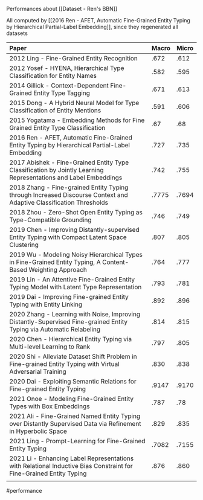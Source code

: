 Performances about [[Dataset - Ren's BBN]]

All computed by [[2016 Ren - AFET, Automatic Fine-Grained Entity Typing by Hierarchical Partial-Label Embedding]], since they regenerated all datasets

| Paper                                                                                                                | Macro | Micro |
|:-------------------------------------------------------------------------------------------------------------------- | ----- | ----- |
| 2012 Ling - Fine-Grained Entity Recognition                                                                          | .672  | .612  |
| 2012 Yosef - HYENA, Hierarchical Type Classification for Entity Names                                                | .582  | .595  |
| 2014 Gillick - Context-Dependent Fine-Grained Entity Type Tagging                                                    | .671  | .613  |
| 2015 Dong - A Hybrid Neural Model for Type Classification of Entity Mentions                                         | .591  | .606  |
| 2015 Yogatama - Embedding Methods for Fine Grained Entity Type Classification                                        | .67   | .68   |
| 2016 Ren - AFET, Automatic Fine-Grained Entity Typing by Hierarchical Partial-Label Embedding                        | .727  | .735  |
| 2017 Abishek - Fine-Grained Entity Type Classification by Jointly Learning Representations and Label Embeddings      | .742  | .755  |
| 2018 Zhang - Fine-grained Entity Typing through Increased Discourse Context and Adaptive Classification Thresholds   | .7775 | .7694 |
| 2018 Zhou - Zero-Shot Open Entity Typing as Type-Compatible Grounding                        | .746  | .749  |
| 2019 Chen - Improving Distantly-supervised Entity Typing with Compact Latent Space Clustering                        | .807  | .805  |
| 2019 Wu - Modeling Noisy Hierarchical Types in Fine-Grained Entity Typing, A Content-Based Weighting Approach        | .764  | .777  |
| 2019 Lin - An Attentive Fine-Grained Entity Typing Model with Latent Type Representation                             | .793  | .781  |
| 2019 Dai - Improving Fine-grained Entity Typing with Entity Linking                                                  | .892  | .896  |
| 2020 Zhang - Learning with Noise, Improving Distantly-Supervised Fine-grained Entity Typing via Automatic Relabeling | .814  | .815  |
| 2020 Chen - Hierarchical Entity Typing via Multi-level Learning to Rank                                              | .797  | .805  |
| 2020 Shi - Alleviate Dataset Shift Problem in Fine-grained Entity Typing with Virtual Adversarial Training           | .830  | .838  |
| 2020 Dai - Exploiting Semantic Relations for Fine-grained Entity Typing                                              | .9147 | .9170 |
| 2021 Onoe - Modeling Fine-Grained Entity Types with Box Embeddings                                                   | .787  | .78   |
| 2021 Ali - Fine-Grained Named Entity Typing over Distantly Supervised Data via Refinement in Hyperbolic Space        | .829  | .835  |
| 2021 Ling - Prompt-Learning for Fine-Grained Entity Typing                                                           | .7082 | .7155 |
| 2021 Li - Enhancing Label Representations with Relational Inductive Bias Constraint for Fine-Grained Entity Typing   | .876  | .860
|       |       |

#performance 